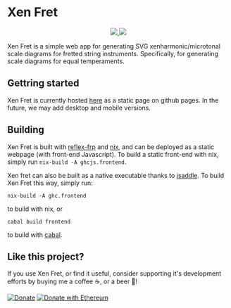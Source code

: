 # Xen Fret

<p align="center">
  <a href="https://haskell.org/">
    <img src="https://img.shields.io/badge/Language-Haskell-blue">
  </a>
  <a href="https://github.com/Sintrastes/xen-fret/actions/workflows/build.yml">
    <img src="https://github.com/Sintrastes/xen-fret/actions/workflows/build.yml/badge.svg">
  </a>
</p>

Xen Fret is a simple web app for generating SVG xenharmonic/microtonal scale diagrams for fretted string instruments. Specifically, for generating scale diagrams for equal temperaments. 

Gettring started
----------------

Xen Fret is currently hosted [here](https://sintrastes.github.io/demos/xen_fret/) as a static page on github pages. In the future, we may add desktop and mobile versions.

Building
--------

Xen Fret is built with [reflex-frp](https://reflex-frp.org/) and [nix](https://github.com/NixOS/nix), and can be deployed as a static webpage (with front-end Javascript). To build a static front-end with nix, simply run `nix-build -A ghcjs.frontend`.

Xen fret can also be built as a native executable thanks to [jsaddle](https://github.com/ghcjs/jsaddle). To build Xen Fret this way, simply run:

```
nix-build -A ghc.frontend
```

to build with nix, or 

```
cabal build frontend
```

to build with [cabal](https://www.haskell.org/cabal/).

Like this project?
------------------

If you use Xen Fret, or find it useful, consider supporting it's development efforts by buying me a coffee ☕, or a beer 🍺!

[![Donate](https://img.shields.io/badge/Donate-PayPal-green.svg)](https://www.paypal.com/donate?business=45F7QR92B4XUY&no_recurring=0&currency_code=USD)
[![Donate with Ethereum](https://en.cryptobadges.io/badge/micro/0x61531fCA114507138ebefc74Db5C152845b77Cad)](https://en.cryptobadges.io/donate/0x61531fCA114507138ebefc74Db5C152845b77Cad)
